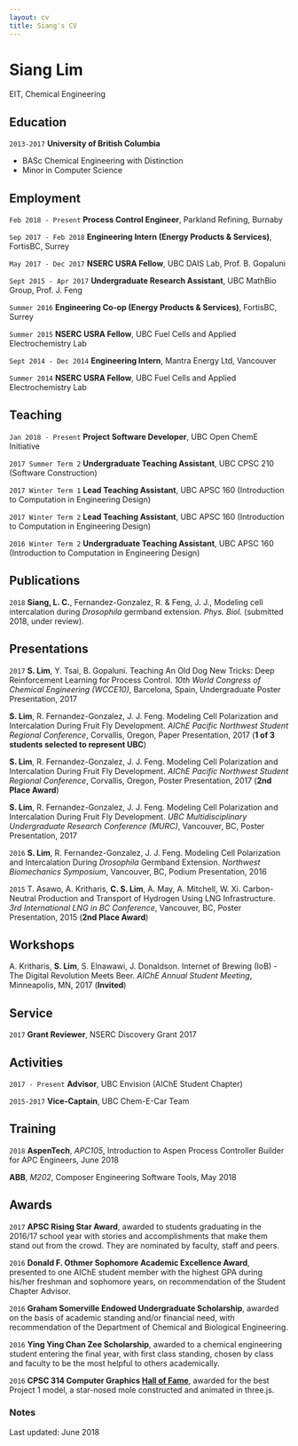 ```yaml
---
layout: cv
title: Siang's CV
---
```

# Siang Lim
EIT, Chemical Engineering

<!-- <div id="webaddress">
<a href="mailto:siang@alumni.ubc.ca">siang@alumni.ubc.ca</a>
| <a href="https://www.siang.ca">Webpage</a>
</div>
 -->

## Education

`2013-2017`
__University of British Columbia__

- BASc Chemical Engineering with Distinction
- Minor in Computer Science

## Employment

`Feb 2018 - Present`
__Process Control Engineer__, Parkland Refining, Burnaby

`Sep 2017 - Feb 2018`
__Engineering Intern (Energy Products & Services)__, FortisBC, Surrey

`May 2017 - Dec 2017`
__NSERC USRA Fellow__, UBC DAIS Lab, Prof. B. Gopaluni

`Sept 2015 - Apr 2017`
__Undergraduate Research Assistant__, UBC MathBio Group, Prof. J. Feng

`Summer 2016`
__Engineering Co-op (Energy Products & Services)__, FortisBC, Surrey

`Summer 2015`
__NSERC USRA Fellow__, UBC Fuel Cells and Applied Electrochemistry Lab

`Sept 2014 - Dec 2014`
__Engineering Intern__, Mantra Energy Ltd, Vancouver

`Summer 2014`
__NSERC USRA Fellow__, UBC Fuel Cells and Applied Electrochemistry Lab

## Teaching

`Jan 2018 - Present`
__Project Software Developer__, UBC Open ChemE Initiative

`2017 Summer Term 2`
__Undergraduate Teaching Assistant__, UBC CPSC 210 (Software Construction)

`2017 Winter Term 1`
__Lead Teaching Assistant__, UBC APSC 160 (Introduction to Computation in Engineering Design)

`2017 Winter Term 2`
__Lead Teaching Assistant__, UBC APSC 160 (Introduction to Computation in Engineering Design)

`2016 Winter Term 2`
__Undergraduate Teaching Assistant__, UBC APSC 160 (Introduction to Computation in Engineering Design)

## Publications
`2018`
**Siang, L. C.**, Fernandez-Gonzalez, R. & Feng, J. J., Modeling cell intercalation during *Drosophila* germband extension. *Phys. Biol.* (submitted 2018, under review).

## Presentations

`2017`
**S. Lim**, Y. Tsai, B. Gopaluni. Teaching An Old Dog New Tricks: Deep Reinforcement Learning for Process Control. *10th World Congress of Chemical Engineering (WCCE10)*, Barcelona, Spain, Undergraduate Poster Presentation, 2017

**S. Lim**, R. Fernandez-Gonzalez, J. J. Feng. Modeling Cell Polarization and Intercalation During Fruit Fly Development. *AIChE Pacific Northwest Student Regional Conference*, Corvallis, Oregon, Paper Presentation, 2017 (**1 of 3 students selected to represent UBC**)

**S. Lim**, R. Fernandez-Gonzalez, J. J. Feng. Modeling Cell Polarization and Intercalation During Fruit Fly Development. *AIChE Pacific Northwest Student Regional Conference*, Corvallis, Oregon, Poster Presentation, 2017 (**2nd Place Award**)

**S. Lim**, R. Fernandez-Gonzalez, J. J. Feng. Modeling Cell Polarization and Intercalation During Fruit Fly Development. *UBC Multidisciplinary Undergraduate Research Conference (MURC)*, Vancouver, BC, Poster Presentation, 2017

`2016`
**S. Lim**, R. Fernandez-Gonzalez, J. J. Feng. Modeling Cell Polarization and Intercalation During *Drosophila* Germband Extension. *Northwest Biomechanics Symposium*, Vancouver, BC, Podium Presentation, 2016

`2015`
T. Asawo, A. Kritharis, **C. S. Lim**, A. May, A. Mitchell, W. Xi. Carbon-Neutral Production and Transport of Hydrogen Using LNG Infrastructure. *3rd International LNG in BC Conference*, Vancouver, BC, Poster Presentation, 2015 (**2nd Place Award**)

## Workshops
A. Kritharis, **S. Lim**, S. Elnawawi, J. Donaldson. Internet of Brewing (IoB) - The Digital Revolution Meets Beer. *AIChE Annual Student Meeting*, Minneapolis, MN, 2017 (**Invited**)

## Service
`2017`
__Grant Reviewer__, NSERC Discovery Grant 2017

## Activities
`2017 - Present`
**Advisor**, UBC Envision (AIChE Student Chapter)

`2015-2017`
**Vice-Captain**, UBC Chem-E-Car Team


## Training
`2018`
__AspenTech__, *APC105*, Introduction to Aspen Process Controller Builder for APC Engineers, June 2018

__ABB__, *M202*, Composer Engineering Software Tools, May 2018

## Awards
`2017`
**APSC Rising Star Award**, awarded to students graduating in the 2016/17 school year with stories and accomplishments that make them stand out from the crowd. They are nominated by faculty, staff and peers.

`2016`
**Donald F. Othmer Sophomore Academic Excellence Award**, presented to one AIChE student member with the highest GPA during his/her freshman and sophomore years, on recommendation of the Student Chapter Advisor.

`2016`
**Graham Somerville Endowed Undergraduate Scholarship**, awarded on the basis of academic standing and/or financial need, with recommendation of the Department of Chemical and Biological Engineering.

`2016`
**Ying Ying Chan Zee Scholarship**, awarded to a chemical engineering student entering the final year, with first class standing, chosen by class and faculty to be the most helpful to others academically.

`2016`
**CPSC 314 Computer Graphics [Hall of Fame](http://www.ugrad.cs.ubc.ca/~cs314/Vjan2016/p1hof/)**, awarded for the best Project 1 model, a star-nosed mole constructed and animated in three.js.


### Notes

Last updated: June 2018


